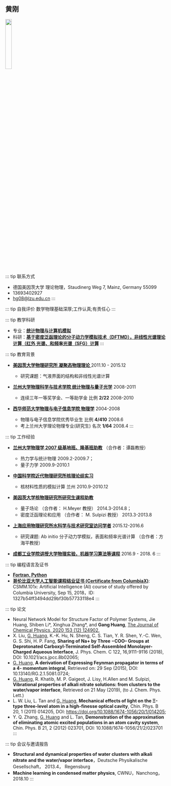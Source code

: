 ## 黄刚

<img src='/images/about/dylan_circle.png' width='20%'>

::: tip 联系方式
- 德国美因茨大学 理论物理，Staudinerg Weg 7, Mainz, Germany 55099
- 13693402927 
- <hg08@lzu.edu.cn>
:::

::: tip 自我评价
数学物理基础深厚;工作认真;有责任心
:::

::: tip 教学科研
- 专业：<u>**统计物理与计算机模拟**</u>
- 科研：<u>**基于密度泛函理论的分子动力学模拟技术（DFTMD），非线性光谱理论计算（红外 光谱、和频率光谱（SFG）计算**</u>
:::

::: tip 教育背景
- <u>**美因茨大学物理研究所 凝聚态物理理论** </u>  2011.10 - 2015.12 
    - 研究课题：气液界面的结构和非线性光谱计算

- <u>**兰州大学物理科学与技术学院 统计物理与量子光学**</u> 2008-2011 
    - 连续三年一等奖学金、一等助学金 比例 **2/22** 2008-2010 

- <u>**西华师范大学物理与电子信息学院 物理学**</u> 2004-2008 
    - 物理与电子信息学院优秀毕业生 比例 **4/410** 2008.6  
    - 考上兰州大学理论物理专业(研究生) 名次 **1/64** 2008.4 
:::

::: tip 工作经验
- <u>**兰州大学物理学 2007 级基地班、隆基班助教**</u> （合作者：谭磊教授） 
    - 热力学与统计物理 2009.2-2009.7；
    - 量子力学 2009.9-2010.1 
- <u>**中国科学院近代物理研究所核理论组实习**</u>
    - 核材料性质的模拟计算 兰州 2010.9-2010.12 

- <u>**美因茨大学核物理研究所研究生课程助教**</u>
    - 量子场论 （合作者： H.Meyer 教授） 2014.3-2014.8； 
    - 密度泛函理论和应用 （合作者： M. Sulpizi 教授） 2013.3-2013.8 

- <u>**上海应用物理研究所水科学与技术研究室访问学者**</u> 2015.12-2016.6 
    - 研究课题: Ab initio 分子动力学模拟，表面和频率光谱计算 （合作者：方海平教授） 

- <u>**成都工业学院讲授大学物理实验，机器学习算法等课程**</u> 2016.9 - 2018. 6
:::

::: tip 编程语言及证书
- <u>**Fortran, Python**</u>
- <u>**哥伦比亚大学人工智能课程结业证书 (Certificate from ColumbiaX)**</u>: CSMM.101x: Artificial Intelligence (AI) course of study offered by Columbia University, Sep 15, 2018，ID: 1327b54ff3494dd29bf30b57733118e4
:::

::: tip 论文
- Neural Network Model for Structure Factor of Polymer Systems, Jie Huang, Shiben Li*, Xinghua Zhang*, and **Gang Huang**, [The Journal of Chemical Physics,  2020 153 (12) 124902.](https://aip.scitation.org/doi/full/10.1063/5.0022464)
- X. Liu, <u>G. Huang</u>, K.-K. Hu, N. Sheng, C. S. Tian, Y. R. Shen, Y.-C. Wen, G. S. Shi, H. P. Fang, **Sharing of Na+ by Three −COO– Groups at Deprotonated Carboxyl-Terminated Self-Assembled Monolayer-Charged Aqueous Interface**, J. Phys. Chem. C 122, 16,9111-9116 (2018), DOI: 10.1021/acs.jpcc.8b02065; 
- <u>G. Huang</u>, **A derivation of Expressing Feynman propagator in terms of a 4- momentum integral**, Retrieved on: 29 Sep (2015), DOI: 10.13140/RG.2.1.5081.0724;
- <u>G. Huang</u>, R. Khatib, M. P. Gaigeot, J. Lisy, H.Allen and M. Sulpizi, 
**Vibrational properties of alkali nitrate solutions: from clusters to the water/vapor interface**, Retrieved on 21 May (2019), (to J. Chem. Phys. Lett.) 
- L. W. Liu, L. Tan and <u>G. Huang</u>, **Mechanical effects of light on the Ξ-type three-level atom in a high-finesse optical cavity**, Chin. Phys. B 20, 1 (2011) 014205, DOI: https://doi.org/10.1088/1674-1056/20/1/014205; 
- Y. Q. Zhang, <u>G. Huang</u> and L. Tan, **Demonstration of the approximation of eliminating atomic excited populations in an atom cavity system**, Chin. Phys. B 21, 2 (2012) 023701, DOI: 10.1088/1674-1056/21/2/023701 
:::

::: tip 会议与邀请报告
- **Structural and dynamical properties of water clusters with alkali nitrate and the water/vapor interface**，Deutsche Physikalische Gesellschaft， 2013.4， Regensburg 
- **Machine learning in condensed matter physics**, CWNU，Nanchong，2018.10
:::
